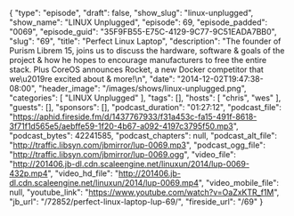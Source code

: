 {
  "type": "episode",
  "draft": false,
  "show_slug": "linux-unplugged",
  "show_name": "LINUX Unplugged",
  "episode": 69,
  "episode_padded": "0069",
  "episode_guid": "35F9FB55-E75C-4129-9C77-9C51EADA7BB0",
  "slug": "69",
  "title": "Perfect Linux Laptop",
  "description": "The founder of Purism Librem 15, joins us to discuss the hardware, software & goals of the project & how he hopes to encourage manufacturers to free the entire stack. Plus CoreOS announces Rocket, a new Docker competitor that we\u2019re excited about & more!\n",
  "date": "2014-12-02T19:47:38-08:00",
  "header_image": "/images/shows/linux-unplugged.png",
  "categories": [
    "LINUX Unplugged"
  ],
  "tags": [],
  "hosts": [
    "chris",
    "wes"
  ],
  "guests": [],
  "sponsors": [],
  "podcast_duration": "01:27:12",
  "podcast_file": "https://aphid.fireside.fm/d/1437767933/f31a453c-fa15-491f-8618-3f71f1d565e5/aebffe59-1f20-4b67-a092-4197c3795f50.mp3",
  "podcast_bytes": 42241585,
  "podcast_chapters": null,
  "podcast_alt_file": "http://traffic.libsyn.com/jbmirror/lup-0069.mp3",
  "podcast_ogg_file": "http://traffic.libsyn.com/jbmirror/lup-0069.ogg",
  "video_file": "http://201406.jb-dl.cdn.scaleengine.net/linuxun/2014/lup-0069-432p.mp4",
  "video_hd_file": "http://201406.jb-dl.cdn.scaleengine.net/linuxun/2014/lup-0069.mp4",
  "video_mobile_file": null,
  "youtube_link": "https://www.youtube.com/watch?v=OaZxKTR_f1M",
  "jb_url": "/72852/perfect-linux-laptop-lup-69/",
  "fireside_url": "/69"
}

